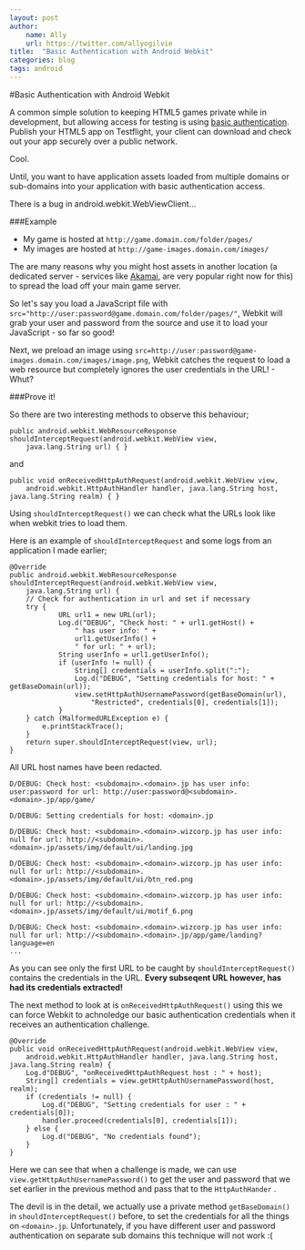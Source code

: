 ```yaml
---
layout: post
author:
    name: Ally
    url: https://twitter.com/allyogilvie
title:  "Basic Authentication with Android Webkit"
categories: blog
tags: android
---
```


#Basic Authentication with Android Webkit

A common simple solution to keeping HTML5 games private while in development, but allowing access for testing is using [basic authentication](http://en.wikipedia.org/wiki/Basic_access_authentication). Publish your HTML5 app on Testflight, your client can download and check out your app securely over a public network.

Cool.

Until, you want to have application assets loaded from multiple domains or sub-domains into your application with basic authentication access.

There is a bug in android.webkit.WebViewClient...

###Example

- My game is hosted at ```http://game.domain.com/folder/pages/```
- My images are hosted at ```http://game-images.domain.com/images/```

The are many reasons why you might host assets in another location (a dedicated server - services like [Akamai](http://www.akamai.com/), are very popular right now for this) to spread the load off your main game server.

So let's say you load a JavaScript file with ```src="http://user:password@game.domain.com/folder/pages/"```, Webkit will grab your user and password from the source and use it to load your JavaScript - so far so good!

Next, we preload an image using ```src=http://user:password@game-images.domain.com/images/image.png```, Webkit catches the request to load a web resource but completely ignores the user credentials in the URL! - Whut?

###Prove it!

So there are two interesting methods to observe this behaviour;

	public android.webkit.WebResourceResponse shouldInterceptRequest(android.webkit.WebView view, 
		java.lang.String url) { }

and

	public void onReceivedHttpAuthRequest(android.webkit.WebView view, 
		android.webkit.HttpAuthHandler handler, java.lang.String host, java.lang.String realm) { } 

Using ```shouldInterceptRequest()``` we can check what the URLs look like when webkit tries to load them.

Here is an example of ```shouldInterceptRequest``` and some logs from an application I made earlier;


    @Override
    public android.webkit.WebResourceResponse shouldInterceptRequest(android.webkit.WebView view, 
    	java.lang.String url) {
        // Check for authentication in url and set if necessary
        try {
                URL url1 = new URL(url);
                Log.d("DEBUG", "Check host: " + url1.getHost() + 
                	" has user info: " + 
                	url1.getUserInfo() + 
                	" for url: " + url);
                String userInfo = url1.getUserInfo();
                if (userInfo != null) {
                    String[] credentials = userInfo.split(":");
                    Log.d("DEBUG", "Setting credentials for host: " + getBaseDomain(url));
                    view.setHttpAuthUsernamePassword(getBaseDomain(url), 
                    	"Restricted", credentials[0], credentials[1]);
                }
        } catch (MalformedURLException e) {
            e.printStackTrace();
        }
        return super.shouldInterceptRequest(view, url);
    }

All URL host names have been redacted.

	D/DEBUG: Check host: <subdomain>.<domain>.jp has user info: user:password for url: http://user:password@<subdomain>.<domain>.jp/app/game/
	
	D/DEBUG: Setting credentials for host: <domain>.jp
	
	D/DEBUG: Check host: <subdomain>.<domain>.wizcorp.jp has user info: null for url: http://<subdomain>.<domain>.jp/assets/img/default/ui/landing.jpg
	
	D/DEBUG: Check host: <subdomain>.<domain>.wizcorp.jp has user info: null for url: http://<subdomain>.<domain>.jp/assets/img/default/ui/btn_red.png
	
	D/DEBUG: Check host: <subdomain>.<domain>.wizcorp.jp has user info: null for url: http://<subdomain>.<domain>.jp/assets/img/default/ui/motif_6.png
	
	D/DEBUG: Check host: <subdomain>.<domain>.wizcorp.jp has user info: null for url: http://<subdomain>.<domain>.jp/app/game/landing?language=en
	...
	
As you can see only the first URL to be caught by ```shouldInterceptRequest()``` contains the credentials in the URL. **Every subseqent URL however, has had its credentials extracted!** 
	
The next method to look at is ```onReceivedHttpAuthRequest()``` using this we can force Webkit to achnoledge our basic authentication credentials when it receives an authentication challenge.

	@Override
    public void onReceivedHttpAuthRequest(android.webkit.WebView view, 
    	android.webkit.HttpAuthHandler handler, java.lang.String host, java.lang.String realm) {
        Log.d"DEBUG", "onReceivedHttpAuthRequest host : " + host);
        String[] credentials = view.getHttpAuthUsernamePassword(host, realm);
        if (credentials != null) {
            Log.d("DEBUG", "Setting credentials for user : " + credentials[0]);
            handler.proceed(credentials[0], credentials[1]);
        } else {
            Log.d("DEBUG", "No credentials found");
        }
    }
    
Here we can see that when a challenge is made, we can use ```view.getHttpAuthUsernamePassword()``` to get the user and password that we set earlier in the previous method and pass that to the ```HttpAuthHander``` .

The devil is in the detail, we actually use a private method ```getBaseDomain()``` in ```shouldInterceptRequest()``` before, to set the credentials for all the things on ```<domain>.jp```. Unfortunately, if you have different user and password authentication on separate sub domains this technique will not work :(